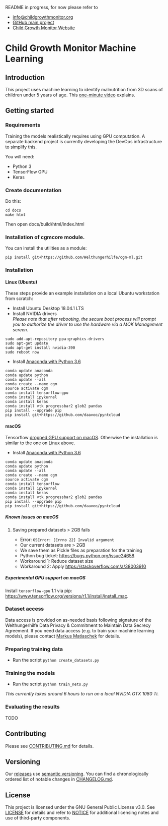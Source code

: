 README in progress, for now please refer to
- info@childgrowthmonitor.org
- [GitHub main project](https://github.com/Welthungerhilfe/ChildGrowthMonitor/)
- [Child Growth Monitor Website](https://childgrowthmonitor.org)

# Child Growth Monitor Machine Learning

## Introduction
This project uses machine learning to identify malnutrition from 3D scans of children under 5 years of age. This [one-minute video](https://www.youtube.com/watch?v=f2doV43jdwg) explains.

## Getting started

### Requirements
Training the models realistically requires using GPU computation. A separate backend project is currently developing the DevOps infrastructure to simplify this.

You will need:
* Python 3
* TensorFlow GPU
* Keras

### Create documentation
Do this:

```
cd docs
make html
```
Then open docs/build/html/index.html


### Installation of cgmcore module.
You can install the utilities as a module:

```
pip install git+https://github.com/Welthungerhilfe/cgm-ml.git
```

### Installation

#### Linux (Ubuntu)

These steps provide an example installation on a local Ubuntu workstation from scratch:
* Install Ubuntu Desktop 18.04.1 LTS
* Install NVIDIA drivers  
*Please note that after rebooting, the secure boot process will prompt you to authorize the driver to use the hardware via a MOK Management screen.*
```
sudo add-apt-repository ppa:graphics-drivers
sudo apt-get update
sudo apt-get install nvidia-390
sudo reboot now
```
* Install [Anaconda with Python 3.6](https://www.anaconda.com/download)
```conda update conda
conda update anaconda
conda update python
conda update --all
conda create --name cgm
source activate cgm
conda install tensorflow-gpu
conda install ipykernel
conda install keras
conda install vtk progressbar2 glob2 pandas
pip install --upgrade pip
pip install git+https://github.com/daavoo/pyntcloud
```

#### macOS

Tensorflow [dropped GPU support on macOS](https://www.tensorflow.org/install/install_mac). Otherwise the installation is similar to the one on Linux above.

* Install [Anaconda with Python 3.6](https://www.anaconda.com/download)
```conda update conda
conda update anaconda
conda update python
conda update --all
conda create --name cgm
source activate cgm
conda install tensorflow
conda install ipykernel
conda install keras
conda install vtk progressbar2 glob2 pandas
pip install --upgrade pip
pip install git+https://github.com/daavoo/pyntcloud
```

##### Known issues on macOS

1. Saving prepared datasets > 2GB fails

   * Error: `OSError: [Errno 22] Invalid argument`
   * Our current datasets are > 2GB
   * We save them as Pickle files as preparation for the training
   * Python bug ticket: https://bugs.python.org/issue24658
   * Workaround 1: Reduce dataset size
   * Workaround 2: Apply https://stackoverflow.com/a/38003910

##### Experimental GPU support on macOS

Install `tensorflow-gpu` 1.1 via pip: https://www.tensorflow.org/versions/r1.1/install/install_mac.

### Dataset access
Data access is provided on as-needed basis following signature of the Welthungerhilfe Data Privacy & Commitment to
Maintain Data Secrecy Agreement. If you need data access (e.g. to train your machine learning models),
please contact [Markus Matiaschek](mailto:mmatiaschek@gmail.com) for details.

### Preparing training data
* Run the script `python create_datasets.py`

### Training the models
* Run the script `python train_nets.py`

*This currently takes around 6 hours to run on a local NVIDIA GTX 1080 Ti.*

### Evaluating the results
TODO


## Contributing

Please see [CONTRIBUTING.md](CONTRIBUTING.md) for details.

## Versioning

Our [releases](https://github.com/Welthungerhilfe/cgm-ml/releases) use [semantic versioning](http://semver.org). You can find a chronologically ordered list of notable changes in [CHANGELOG.md](CHANGELOG.md).

## License

This project is licensed under the GNU General Public License v3.0. See [LICENSE](LICENSE) for details and refer to [NOTICE](NOTICE) for additional licensing notes and use of third-party components.
